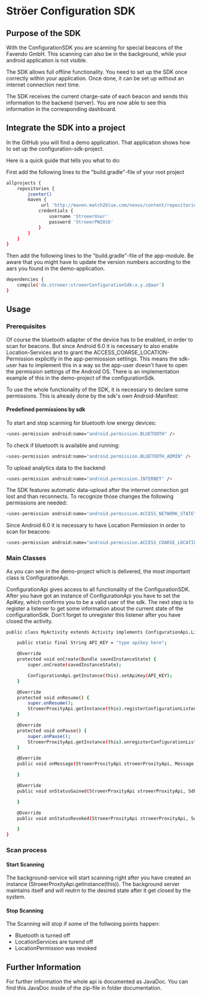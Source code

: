 # Ströer Configuration SDK

## Purpose of the SDK
With the ConfigurationSDK you are scanning for special beacons of the Favendo GmbH. This scanning can also be in the background, while your android application is not visible.

The SDK allows full offline functionality. You need to set up the SDK once correctly within your application. Once done, it can be set up without an internet connection next time.

The SDK receives the current charge-sate of each beacon and sends this information to the backend (server). You are now able to see this information in the corresponding dashboard.

## Integrate the SDK into a project
In the GitHub you will find a demo application. That application shows how to set up the configuration-sdk-project.

Here is a quick guide that tells you what to do:

First add the following lines to the "build.gradle"-file of your root project
```bash
allprojects {
    repositories {
        jcenter()
        maven {
             url 'http://maven.match2blue.com/nexus/content/repositories/StroeerGroup/'
            credentials {
                username 'StroeerUser'
                password 'StroeerPW2016'
            }
        }
    }
}
```
Then add the following lines to the "build.gradle"-file of the app-module. Be aware that you might have to update the version numbers according to the aars you found in the demo-application.
```bash
dependencies {
    compile('de.stroeer:stroeerConfigurationSdk:x.y.z@aar')
}
```

## Usage
### Prerequisites
Of course the bluetooth adapter of the device has to be enabled, in order to scan for beacons. But since Android 6.0 it is necessary to also enable Location-Services and to grant the ACCESS_COARSE_LOCATION-Permission explicitly in the app-permiossion settings. This means the sdk-user has to implement this in a way so the app-user doesn't have to open the permission settings of the Android OS. There is an implementation example of this in the demo-project of the configurationSdk.

To use the whole functionality of the SDK, it is necessary to declare some permissions. This is already done by the sdk's own Android-Manifest:

#### Predefined permissions by sdk
To start and stop scanning for bluetooth low energy devices:
```bash
<uses-permission android:name="android.permission.BLUETOOTH" />
```
To check if bluetooth is available and running:
```bash
<uses-permission android:name="android.permission.BLUETOOTH_ADMIN" />
```
To upload analytics data to the backend:
```bash
<uses-permission android:name="android.permission.INTERNET" />
```
The SDK features automatic data-upload after the internet connection got lost and than reconnects. To recognize those changes the following permissions are needed:
```bash
<uses-permission android:name="android.permission.ACCESS_NETWORK_STATE"/>
```
Since Android 6.0 it is necessary to have Location Permission in order to scan for beacons:
```bash
<uses-permission android:name="android.permission.ACCESS_COARSE_LOCATION"/>
```
### Main Classes
As you can see in the demo-project which is delivered, the most important class is ConfigurationApi.

ConfigurationApi gives access to all functionality of the ConfigurationSDK.
After you have got an instance of ConfigurationApi you have to set the ApiKey, which confirms you to be a valid user of the sdk. The next step is to register a listener to get some information about the current state of the configurationSdk. Don't forget to unregister this listener after you have closed the activity.

```bash
public class MyActivity extends Activity implements ConfigurationApi.Listener {

    public static final String API_KEY = "type apikey here";

    @Override
    protected void onCreate(Bundle savedInstanceState) {
        super.onCreate(savedInstanceState);

        ConfigurationApi.getInstance(this).setApiKey(API_KEY);
    }

    @Override
    protected void onResume() {
        super.onResume();
        StroeerProxityApi.getInstance(this).registerConfigurationListener(this);
    }

    @Override
    protected void onPause() {
        super.onPause();
        StroeerProxityApi.getInstance(this).unregisterConfigurationListener(this);
    }

    @Override
    public void onMessage(StroeerProxityApi stroeerProxityApi, Message message, boolean isNew) {

    }

    @Override
    public void onStatusGained(StroeerProxityApi stroeerProxityApi, SdkStatus status, boolean isNew) {

    }

    @Override
    public void onStatusRevoked(StroeerProxityApi stroeerProxityApi, SdkStatus status, boolean isNew) {

    }
}
```

### Scan process
#### Start Scanning

The background-service will start scanning right after you have created an instance (StroeerProxityApi.getInstance(this)). The background server maintains itself and will reutrn to the desired state after it get closed by the system.

#### Stop Scanning

The Scanning will stop if some of the follwoing points happen:

 - Bluetooth is turned off
 - LocationServices are turend off
 - LocationPermission was revoked
 
## Further Information
For further information the whole api is documented as JavaDoc. You can find this JavaDoc inside of the zip-file in folder documentation.
